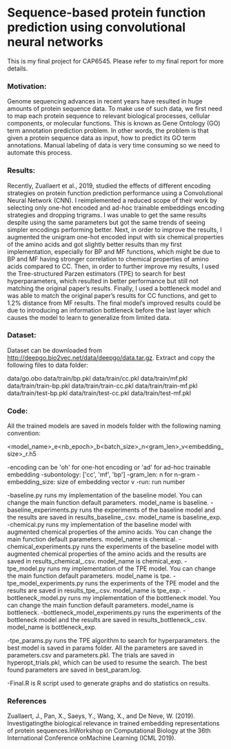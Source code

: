 # Sequence-based protein function prediction using convolutional neural networks


This is my final project for CAP6545. Please refer to my final report for more details.

### Motivation: 

Genome sequencing advances in recent years have resulted in huge amounts of protein sequence data. To make use of such data, we first need to map each protein sequence to relevant biological processes, cellular components, or molecular functions. This is known as Gene Ontology (GO) term annotation prediction problem. In other words, the problem is that given a protein sequence data as input, how to predict its GO term annotations. Manual labeling of data is very time consuming so we need to automate this process.

 
### Results: 

Recently, Zuallaert et al., 2019, studied the effects of different encoding strategies on protein function prediction performance using a Convolutional Neural Network (CNN). I reimplemented a reduced scope of their work by selecting only one-hot encoded and ad-hoc trainable embeddings encoding strategies and dropping trigrams. I was unable to get the same results despite using the same parameters but got the same trends of seeing simpler encodings performing better. Next, in order to improve the results, I augmented the unigram one-hot encoded input with six chemical properties of the amino acids and got slightly better results than my first implementation, especially for BP and MF functions, which might be due to BP and MF having stronger correlation to chemical properties of amino acids compared to CC. Then, in order to further improve my results, I used the Tree-structured Parzen estimators (TPE) to search for best hyperparameters, which resulted in better performance but still not matching the original paper’s results. Finally, I used a bottleneck model and was able to match the original paper’s results for CC functions, and get to 1.2% distance from MF results. The final model’s improved results could be due to introducing an information bottleneck before the last layer which causes the model to learn to generalize from limited data.

### Dataset:

Dataset can be downloaded from http://deepgo.bio2vec.net/data/deepgo/data.tar.gz. Extract and copy the following files to data folder:

data/go.obo
data/train/bp.pkl
data/train/cc.pkl
data/train/mf.pkl
data/train/train-bp.pkl
data/train/train-cc.pkl
data/train/train-mf.pkl
data/train/test-bp.pkl
data/train/test-cc.pkl
data/train/test-mf.pkl

### Code:

All the trained models are saved in models folder with the following naming convention:

<model_name>_<encoding>_<subontology>_e<nb_epoch>_b<batch_size>_n<gram_len>_v<embedding_size>_r<run>.h5

-encoding can be 'oh' for one-hot encoding or 'ad' for ad-hoc trainable embedding
-subontology: ['cc', 'mf', 'bp']
-gram_len: n for n-gram
-embedding_size: size of embedding vector v
-run: run number

-baseline.py runs my implementation of the baseline model. You can change the main function default parameters. model_name is baseline.
-baseline_experiments.py runs the experiments of the baseline model and the results are saved in results_baseline_<number of epochs>.csv. model_name is baseline_exp.
-chemical.py runs my implementation of the baseline model with augmented chemical properties of the amino acids. You can change the main function default parameters. model_name is chemical.
-chemical_experiments.py runs the experiments of the baseline model with augmented chemical properties of the amino acids and the results are saved in results_chemical_<number of epochs>.csv. model_name is chemical_exp.
-tpe_model.py runs my implementation of the TPE model. You can change the main function default parameters. model_name is tpe.
-tpe_model_experiments.py runs the experiments of the TPE model and the results are saved in results_tpe_<number of epochs>.csv. model_name is tpe_exp.
-bottleneck_model.py runs my implementation of the bottleneck model. You can change the main function default parameters. model_name is bottleneck.
-bottleneck_model_experiments.py runs the experiments of the bottleneck model and the results are saved in results_bottleneck_<number of epochs>.csv. model_name is bottleneck_exp.


-tpe_params.py runs the TPE algorithm to search for hyperparameters. the best model is saved in params folder. All the parameters are saved in parameters.csv and parameters.pkl. The trials are saved in hyperopt_trials.pkl, which can be used to resume the search. The best found parameters are saved in best_param.log.

-Final.R is R script used to generate graphs and do statistics on results.




### References

Zuallaert, J., Pan, X., Saeys, Y., Wang, X., and De Neve, W. (2019).  Investigatingthe biological relevance in trained embedding representations of protein sequences.InWorkshop on Computational Biology at the 36th International Conference onMachine Learning (ICML 2019).

